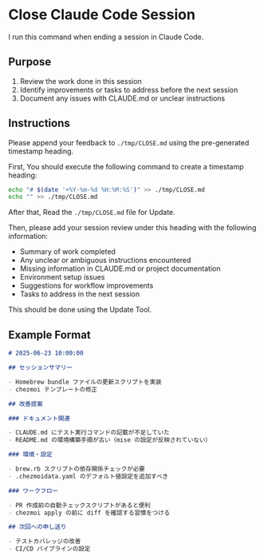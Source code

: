 # Close Claude Code Session

I run this command when ending a session in Claude Code.

## Purpose

1. Review the work done in this session
2. Identify improvements or tasks to address before the next session
3. Document any issues with CLAUDE.md or unclear instructions

## Instructions

Please append your feedback to `./tmp/CLOSE.md` using the pre-generated timestamp heading.

First, You should execute the following command to create a timestamp heading:

```bash
echo "# $(date '+%Y-%m-%d %H:%M:%S')" >> ./tmp/CLOSE.md
echo "" >> ./tmp/CLOSE.md
```

After that, Read the `./tmp/CLOSE.md` file for Update.

Then, please add your session review under this heading with the following information:

- Summary of work completed
- Any unclear or ambiguous instructions encountered
- Missing information in CLAUDE.md or project documentation
- Environment setup issues
- Suggestions for workflow improvements
- Tasks to address in the next session

This should be done using the Update Tool.

## Example Format

```markdown
# 2025-06-23 10:00:00

## セッションサマリー

- Homebrew bundle ファイルの更新スクリプトを実装
- chezmoi テンプレートの修正

## 改善提案

### ドキュメント関連

- CLAUDE.md にテスト実行コマンドの記載が不足していた
- README.md の環境構築手順が古い（mise の設定が反映されていない）

### 環境・設定

- brew.rb スクリプトの依存関係チェックが必要
- .chezmoidata.yaml のデフォルト値設定を追加すべき

### ワークフロー

- PR 作成前の自動チェックスクリプトがあると便利
- chezmoi apply の前に diff を確認する習慣をつける

## 次回への申し送り

- テストカバレッジの改善
- CI/CD パイプラインの設定
```
